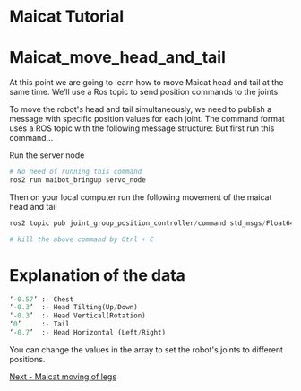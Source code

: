 # Maicat Tutorial
# Maicat_move_head_and_tail
At this point we are going to learn how to move Maicat head and tail at the same time. We’ll use a Ros topic to send position commands to the joints.

To move the robot's head and tail simultaneously, we need to publish a message with specific position values for each joint. The command format uses a ROS topic with the following message structure: But first run this command…

Run the server node
```python
# No need of running this command
ros2 run maibot_bringup servo_node
``` 
Then on your local computer run the following movement of the maicat head and tail

```python
ros2 topic pub joint_group_position_controller/command std_msgs/Float64MultiArray "data: [-0.57, -0.3, -0.3, 0, -0.7]"

# kill the above command by Ctrl + C
```

# Explanation of the data
```python
‘-0.57’ :- Chest
‘-0.3’  :- Head Tilting(Up/Down)
‘-0.3’  :- Head Vertical(Rotation)
‘0’     :- Tail
‘-0.7’  :- Head Horizontal (Left/Right)
```
You can change the values in the array to set the robot's joints to different positions.

[Next - Maicat moving of legs](../09_maicat_move_legs/README.md)
